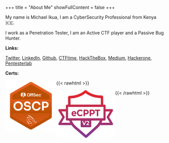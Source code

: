 +++
title = "About Me"
showFullContent = false
+++

My name is Michael Ikua, I am a CyberSecurity Professional from Kenya :kenya:.

I work as a Penetration Tester, I am an Active CTF player and a Passive Bug Hunter.

**Links:** 

[Twitter](https://twitter.com/ikuamike), [LinkedIn](https://www.linkedin.com/in/ikuamike), [Github](https://github.com/ikuamike), [CTFtime](https://ctftime.org/user/36989), [HackTheBox](https://app.hackthebox.eu/profile/23062), [Medium](https://ikuamike.medium.com/), [Hackerone](https://hackerone.com/ikuamike), [Pentesterlab](https://pentesterlab.com/profile/ikuamike)

**Certs:** 

{{< rawhtml >}}
<a href="https://blog.ikuamike.io/certs/Michael-Ikua-OSCP.pdf" target="_blank">
  <img  src="/img/OSCP.png" alt="OSCP" position="center" style="border-radius: 10px;float:left;" width="160" height="160"></img>
</a>

<a href="https://blog.ikuamike.io/certs/Michael-Ikua-eCPPT-v2.pdf" target="_blank">
  <img  src="/img/eCPPTv2.png" alt="eCPPTv2" position="center" style="border-radius: 10px;float:left;" width="185" height="150"></img>
</a>
{{< /rawhtml >}}

